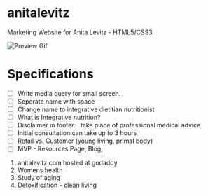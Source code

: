 # anitalevitz
Marketing Website for Anita Levitz - HTML5/CSS3

![Preview Gif](/public/anitaLevitz.gif)

# Specifications
- [ ] Write media query for small screen. 
- [ ] Seperate name with space 
- [ ] Change name to integrative dietitian nutritionist 
- [ ] What is Integrative nutrition? 
- [ ] Disclaimer in footer... take place of professional medical advice 
- [ ] Initial consultation can take up to 3 hours 
- [ ] Retail vs. Customer (young living, primal body)
- [ ] MVP - Resources Page, Blog, 

1. anitalevitz.com hosted at godaddy 
1. Womens health 
1. Study of aging
1. Detoxification - clean living 
